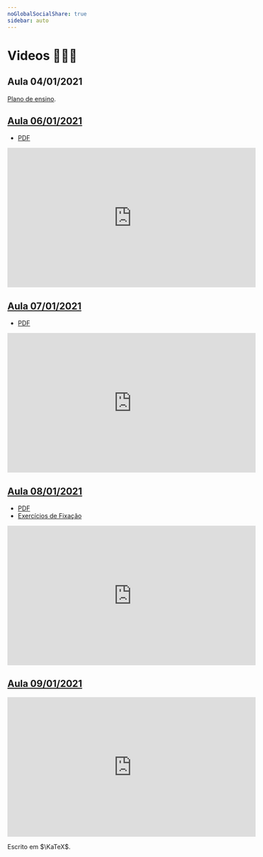 ```yaml
---
noGlobalSocialShare: true
sidebar: auto
---
```


# Videos 👨🏼‍🏫

## Aula 04/01/2021

[Plano de ensino](https://ecloud.global/s/mexQgHM9m3Jci3E).

## [Aula 06/01/2021](https://carlosal1015.github.io/Algebra-linear-II/aulas/corpos.html)

- [PDF](https://ecloud.global/s/6zZLkH7ciyeaMmG)

<iframe width="560" height="315" src="https://www.youtube.com/embed/z9GZVGrg1As" frameborder="0" allow="autoplay; encrypted-media" allowfullscreen></iframe>

## [Aula 07/01/2021](https://carlosal1015.github.io/Algebra-linear-II/aulas/sistemas-lineares.html)

- [PDF](https://ecloud.global/s/TwPXSDJLgEnPABW)

<iframe width="560" height="315" src="https://www.youtube.com/embed/T0nmPER3PhA" frameborder="0" allow="autoplay; encrypted-media" allowfullscreen></iframe>

## [Aula 08/01/2021](https://carlosal1015.github.io/Algebra-linear-II/aulas/matrizes.html)

- [PDF](https://ecloud.global/s/9R7wgkxEXAwJCj2)
- [Exercícios de Fixação](https://ecloud.global/s/QccbFRH3z39do2S)

<iframe width="560" height="315" src="https://www.youtube.com/embed/-njpfeWaYAY" frameborder="0" allow="autoplay; encrypted-media" allowfullscreen></iframe>

## [Aula 09/01/2021](https://carlosal1015.github.io/Algebra-linear-II/aulas/reposição.html)

<iframe width="560" height="315" src="https://www.youtube.com/embed/GgWnd_sDlKI" frameborder="0" allow="autoplay; encrypted-media" allowfullscreen></iframe>

Escrito em $\KaTeX$.

